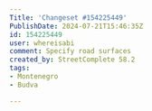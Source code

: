 ```yaml
---
Title: 'Changeset #154225449'
PublishDate: 2024-07-21T15:46:35Z
id: 154225449
user: whereisabi
comment: Specify road surfaces
created_by: StreetComplete 58.2
tags:
- Montenegro
- Budva

---
```

